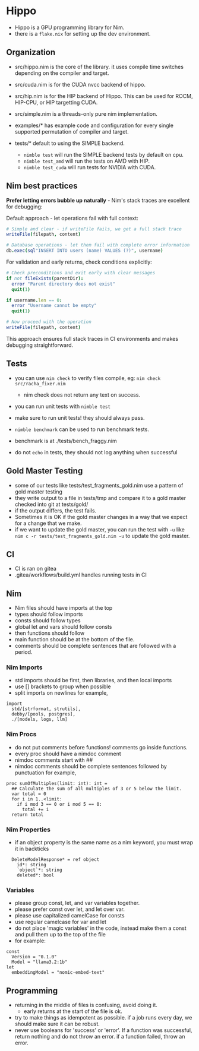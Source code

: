 # Hippo

- Hippo is a GPU programming library for Nim.
- there is a `flake.nix` for setting up the dev environment.

## Organization

- src/hippo.nim is the core of the library. it uses compile time switches depending on the compiler and target.
- src/cuda.nim is for the CUDA nvcc backend of hippo.
- src/hip.nim is for the HIP backend of Hippo. This can be used for ROCM, HIP-CPU, or HIP targetting CUDA.
- src/simple.nim is a threads-only pure nim implementation. 

- examples/* has example code and configuration for every single supported permutation of compiler and target.
- tests/* default to using the SIMPLE backend.
  - `nimble test` will run the SIMPLE backend tests by default on cpu.
  - `nimble test_amd` will run the tests on AMD with HIP.
  - `nimble test_cuda` will run tests for NVIDIA with CUDA.

## Nim best practices

**Prefer letting errors bubble up naturally** - Nim's stack traces are excellent for debugging:

Default approach - let operations fail with full context:
```nim
# Simple and clear - if writeFile fails, we get a full stack trace
writeFile(filepath, content)

# Database operations - let them fail with complete error information
db.exec(sql"INSERT INTO users (name) VALUES (?)", username)
```

For validation and early returns, check conditions explicitly:
```nim
# Check preconditions and exit early with clear messages
if not fileExists(parentDir):
  error "Parent directory does not exist"
  quit(1)

if username.len == 0:
  error "Username cannot be empty"
  quit(1)

# Now proceed with the operation
writeFile(filepath, content)
```

This approach ensures full stack traces in CI environments and makes debugging straightforward.


## Tests

- you can use `nim check` to verify files compile, eg: `nim check src/racha_fixer.nim`
  - nim check does not return any text on success.

- you can run unit tests with `nimble test`
- make sure to run unit tests! they should always pass.

- `nimble benchmark` can be used to run benchmark tests.
- benchmark is at ./tests/bench_fraggy.nim

- do not `echo` in tests, they should not log anything when successful

## Gold Master Testing

- some of our tests like tests/test_fragments_gold.nim use a pattern of gold master testing
- they write output to a file in tests/tmp and compare it to a gold master checked into git at tests/gold/
- if the output differs, the test fails.
- Sometimes it is OK if the gold master changes in a way that we expect for a change that we make.
- if we want to update the gold master, you can run the test with `-u` like `nim c -r tests/test_fragments_gold.nim -u` to update the gold master.

## CI

- CI is ran on gitea
- .gitea/workflows/build.yml handles running tests in CI


## Nim

- Nim files should have imports at the top
- types should follow imports
- consts should follow types
- global let and vars should follow consts
- then functions should follow
- main function should be at the bottom of the file.
- comments should be complete sentences that are followed with a period.

### Nim Imports

- std imports should be first, then libraries, and then local imports
- use [] brackets to group when possible
- split imports on newlines
for example,
```
import
  std/[strformat, strutils],
  debby/[pools, postgres],
  ./[models, logs, llm] 
```

### Nim Procs

- do not put comments before functions! comments go inside functions.
- every proc should have a nimdoc comment
- nimdoc comments start with ##
- nimdoc comments should be complete sentences followed by punctuation
for example,
```
proc sumOfMultiples(limit: int): int =
  ## Calculate the sum of all multiples of 3 or 5 below the limit.
  var total = 0
  for i in 1..<limit:
    if i mod 3 == 0 or i mod 5 == 0:
      total += i
  return total
```

### Nim Properties

- if an object property is the same name as a nim keyword, you must wrap it in backticks
```
  DeleteModelResponse* = ref object
    id*: string
    `object`*: string
    deleted*: bool
```

### Variables

- please group const, let, and var variables together.
- please prefer const over let, and let over var.
- please use capitalized camelCase for consts
- use regular camelcase for var and let
- do not place 'magic variables' in the code, instead make them a const and pull them up to the top of the file
- for example:

```
const
  Version = "0.1.0"
  Model = "llama3.2:1b"
let
  embeddingModel = "nomic-embed-text"
```

## Programming

- returning in the middle of files is confusing, avoid doing it.
  - early returns at the start of the file is ok.
- try to make things as idempotent as possible. if a job runs every day, we should make sure it can be robust.
- never use booleans for 'success' or 'error'. If a function was successful, return nothing and do not throw an error. if a function failed, throw an error.